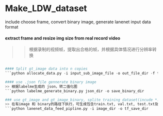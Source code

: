 # Make_LDW_dataset
include choose frame, convert binary image, generate lanenet input data format

#### extract frame and resize img size from real record video
>> 根据录制的视频帧，提取出合格的帧，并根据具体情况进行分辨率转换
```python auto choose_crop_frame.py -v input_video_dir -s extract_frame_dir

#### Split gt_image data into n copies
```python allocate_data.py -i input_sub_image_file -o out_file_dir -f total_image_path

#### use .json file gennerate binary image
>> 根据labelme生成的 json，转二值化图
```python labelme_generate_binary.py json_dir -o save_binary_dir

### use gt_image and gt_image_binary, splite training dataset(incude *.txt, tfrecord)
>> 在有image 和 binary的路径下执行，可生成包含train.txt, val.txt, test.txt及*.tfrecords
```python lanenet_data_feed_pipline.py -i image_dir -o tf_save_dir
